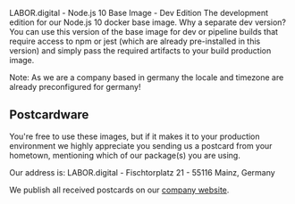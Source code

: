 LABOR.digital - Node.js 10 Base Image - Dev Edition
The development edition for our Node.js 10 docker base image. Why a separate dev version? You can use this version of the base image for dev or pipeline builds that require access to npm or jest (which are already pre-installed in this version) and simply pass the required artifacts to your build production image.

Note: As we are a company based in germany the locale and timezone are already preconfigured for germany!

## Postcardware
You're free to use these images, but if it makes it to your production environment we highly appreciate you sending us a postcard from your hometown, mentioning which of our package(s) you are using.

Our address is: LABOR.digital - Fischtorplatz 21 - 55116 Mainz, Germany

We publish all received postcards on our [company website](https://labor.digital).